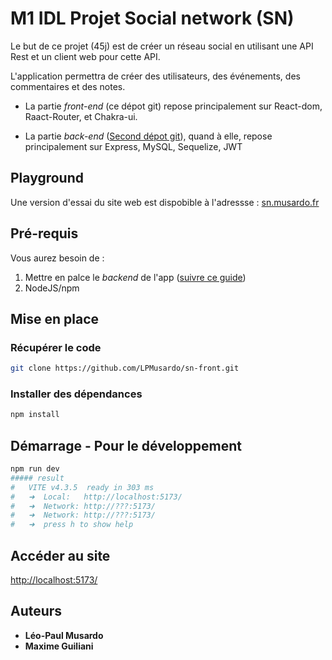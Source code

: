 # M1 IDL Projet Social network (SN)

Le but de ce projet (45j) est de créer un réseau social en utilisant une API Rest et un client web pour cette API.

L'application permettra de créer des utilisateurs, des événements, des commentaires et des notes.  

- La partie _front-end_ (ce dépot git) repose principalement sur React-dom, Raact-Router, et Chakra-ui.

- La partie _back-end_ ([Second dépot git](https://github.com/LPMusardo/sn-back)),  quand à elle, repose principalement sur Express, MySQL, Sequelize, JWT


## Playground
Une version d'essai du site web est dispobible à l'adressse : [sn.musardo.fr](https://sn.musardo.fr)


## Pré-requis
Vous aurez besoin de :
1. Mettre en palce le _backend_ de l'app ([suivre ce guide](https://github.com/LPMusardo/sn-back))
1. NodeJS/npm

## Mise en place

### Récupérer le code
```bash
git clone https://github.com/LPMusardo/sn-front.git
```

### Installer des dépendances
```bash
npm install
```


## Démarrage - Pour le développement
```bash
npm run dev
##### result
#   VITE v4.3.5  ready in 303 ms
#   ➜  Local:   http://localhost:5173/
#   ➜  Network: http://???:5173/
#   ➜  Network: http://???:5173/
#   ➜  press h to show help
```

## Accéder au site

[http://localhost:5173/](http://localhost:5173/)


## Auteurs
* **Léo-Paul Musardo**
* **Maxime Guiliani**  
